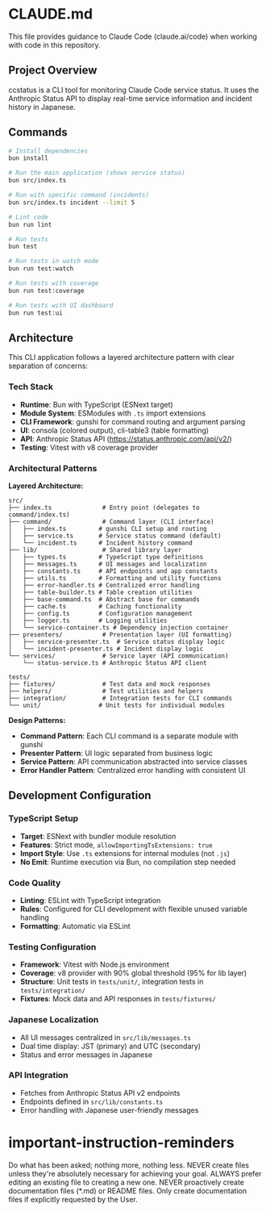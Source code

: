 # CLAUDE.md

This file provides guidance to Claude Code (claude.ai/code) when working with code in this repository.

## Project Overview

ccstatus is a CLI tool for monitoring Claude Code service status. It uses the Anthropic Status API to display real-time service information and incident history in Japanese.

## Commands

```bash
# Install dependencies
bun install

# Run the main application (shows service status)
bun src/index.ts

# Run with specific command (incidents)
bun src/index.ts incident --limit 5

# Lint code
bun run lint

# Run tests
bun test

# Run tests in watch mode
bun run test:watch

# Run tests with coverage
bun run test:coverage

# Run tests with UI dashboard
bun run test:ui
```

## Architecture

This CLI application follows a layered architecture pattern with clear separation of concerns:

### Tech Stack
- **Runtime**: Bun with TypeScript (ESNext target)
- **Module System**: ESModules with `.ts` import extensions
- **CLI Framework**: gunshi for command routing and argument parsing
- **UI**: consola (colored output), cli-table3 (table formatting)
- **API**: Anthropic Status API (https://status.anthropic.com/api/v2/)
- **Testing**: Vitest with v8 coverage provider

### Architectural Patterns

**Layered Architecture:**
```
src/
├── index.ts              # Entry point (delegates to command/index.ts)
├── command/              # Command layer (CLI interface)
│   ├── index.ts         # gunshi CLI setup and routing
│   ├── service.ts       # Service status command (default)
│   └── incident.ts      # Incident history command
├── lib/                  # Shared library layer
│   ├── types.ts         # TypeScript type definitions
│   ├── messages.ts      # UI messages and localization
│   ├── constants.ts     # API endpoints and app constants
│   ├── utils.ts         # Formatting and utility functions
│   ├── error-handler.ts # Centralized error handling
│   ├── table-builder.ts # Table creation utilities
│   ├── base-command.ts  # Abstract base for commands
│   ├── cache.ts         # Caching functionality
│   ├── config.ts        # Configuration management
│   ├── logger.ts        # Logging utilities
│   └── service-container.ts # Dependency injection container
├── presenters/           # Presentation layer (UI formatting)
│   ├── service-presenter.ts  # Service status display logic
│   └── incident-presenter.ts # Incident display logic
└── services/             # Service layer (API communication)
    └── status-service.ts # Anthropic Status API client

tests/
├── fixtures/             # Test data and mock responses
├── helpers/              # Test utilities and helpers
├── integration/          # Integration tests for CLI commands
└── unit/                # Unit tests for individual modules
```

**Design Patterns:**
- **Command Pattern**: Each CLI command is a separate module with gunshi
- **Presenter Pattern**: UI logic separated from business logic
- **Service Pattern**: API communication abstracted into service classes
- **Error Handler Pattern**: Centralized error handling with consistent UI

## Development Configuration

### TypeScript Setup
- **Target**: ESNext with bundler module resolution
- **Features**: Strict mode, `allowImportingTsExtensions: true`
- **Import Style**: Use `.ts` extensions for internal modules (not `.js`)
- **No Emit**: Runtime execution via Bun, no compilation step needed

### Code Quality
- **Linting**: ESLint with TypeScript integration
- **Rules**: Configured for CLI development with flexible unused variable handling
- **Formatting**: Automatic via ESLint

### Testing Configuration
- **Framework**: Vitest with Node.js environment
- **Coverage**: v8 provider with 90% global threshold (95% for lib layer)
- **Structure**: Unit tests in `tests/unit/`, integration tests in `tests/integration/`
- **Fixtures**: Mock data and API responses in `tests/fixtures/`

### Japanese Localization
- All UI messages centralized in `src/lib/messages.ts`
- Dual time display: JST (primary) and UTC (secondary)
- Status and error messages in Japanese

### API Integration
- Fetches from Anthropic Status API v2 endpoints
- Endpoints defined in `src/lib/constants.ts`
- Error handling with Japanese user-friendly messages

# important-instruction-reminders
Do what has been asked; nothing more, nothing less.
NEVER create files unless they're absolutely necessary for achieving your goal.
ALWAYS prefer editing an existing file to creating a new one.
NEVER proactively create documentation files (*.md) or README files. Only create documentation files if explicitly requested by the User.
